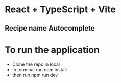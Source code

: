 # React + TypeScript + Vite
## Recipe name Autocomplete

# To run the application 
 - Clone the repo in local 
 - In terminal run npm install
 - then run npm run dev 








